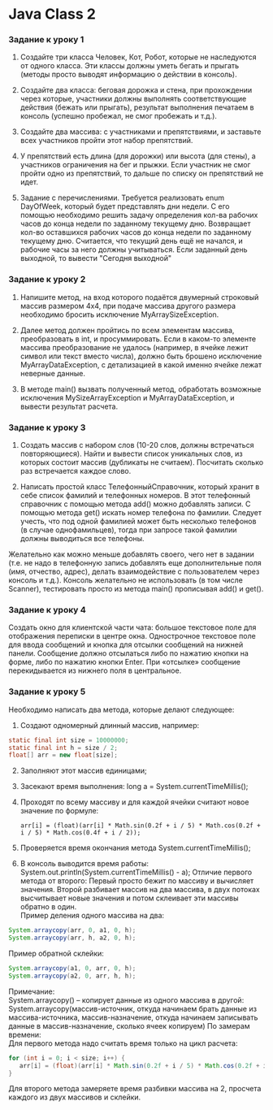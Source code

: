 # Java Class 2

### Задание к уроку 1

1. Создайте три класса Человек, Кот, Робот, которые не наследуются от одного класса. Эти классы должны 
   уметь бегать и прыгать (методы просто выводят информацию о действии в консоль).

2. Создайте два класса: беговая дорожка и стена, при прохождении через которые, участники должны выполнять 
   соответствующие действия (бежать или прыгать), результат выполнения печатаем в консоль (успешно пробежал, 
   не смог пробежать и т.д.).

3. Создайте два массива: с участниками и препятствиями, и заставьте всех участников пройти этот набор 
   препятствий.

4. У препятствий есть длина (для дорожки) или высота (для стены), а участников ограничения на бег и прыжки. 
   Если участник не смог пройти одно из препятствий, то дальше по списку он препятствий не идет.

5. Задание с перечислениями. Требуется реализовать enum DayOfWeek, который будет представлять дни недели.
   С его помощью необходимо решить задачу определения кол-ва рабочих часов до конца недели по заданному 
   текущему дню. Возвращает кол-во оставшихся рабочих часов до конца недели по заданному текущему дню. 
   Считается, что текущий день ещё не начался, и рабочие часы за него должны учитываться. Если заданный 
   день выходной, то вывести "Сегодня выходной"
   
### Задание к уроку 2

1. Напишите метод, на вход которого подаётся двумерный строковый массив размером 4х4, при подаче массива 
   другого размера необходимо бросить исключение MyArraySizeException.

2. Далее метод должен пройтись по всем элементам массива, преобразовать в int, и просуммировать. Если в 
   каком-то элементе массива преобразование не удалось (например, в ячейке лежит символ или текст вместо 
   числа), должно быть брошено исключение MyArrayDataException, с детализацией в какой именно ячейке лежат 
   неверные данные.

3. В методе main() вызвать полученный метод, обработать возможные исключения MySizeArrayException и 
   MyArrayDataException, и вывести результат расчета.
   
### Задание к уроку 3

1. Создать массив с набором слов (10-20 слов, должны встречаться повторяющиеся). Найти и вывести список 
   уникальных слов, из которых состоит массив (дубликаты не считаем). Посчитать сколько раз встречается 
   каждое слово.

2. Написать простой класс ТелефонныйСправочник, который хранит в себе список фамилий и телефонных номеров. 
   В этот телефонный справочник с помощью метода add() можно добавлять записи. С помощью метода get() 
   искать номер телефона по фамилии. Следует учесть, что под одной фамилией может быть несколько телефонов 
   (в случае однофамильцев), тогда при запросе такой фамилии должны выводиться все телефоны.

Желательно как можно меньше добавлять своего, чего нет в задании (т.е. не надо в телефонную запись 
добавлять еще дополнительные поля (имя, отчество, адрес), делать взаимодействие с пользователем через 
консоль и т.д.). Консоль желательно не использовать (в том числе Scanner), тестировать просто из метода 
main() прописывая add() и get().

### Задание к уроку 4

Создать окно для клиентской части чата: большое текстовое поле для отображения переписки в центре окна. 
Однострочное текстовое поле для ввода сообщений и кнопка для отсылки сообщений на нижней панели. 
Сообщение должно отсылаться либо по нажатию кнопки на форме, либо по нажатию кнопки Enter. При «отсылке» 
сообщение перекидывается из нижнего поля в центральное.

### Задание к уроку 5

Необходимо написать два метода, которые делают следующее:

1) Создают одномерный длинный массив, например:

```java
static final int size = 10000000;
static final int h = size / 2;
float[] arr = new float[size];
```

2) Заполняют этот массив единицами;
3) Засекают время выполнения: long a = System.currentTimeMillis();
4) Проходят по всему массиву и для каждой ячейки считают новое значение по формуле:  

   `arr[i] = (float)(arr[i] * Math.sin(0.2f + i / 5) * Math.cos(0.2f + i / 5) * Math.cos(0.4f + i / 2));`

5) Проверяется время окончания метода System.currentTimeMillis();
6) В консоль выводится время работы: System.out.println(System.currentTimeMillis() - a);
   Отличие первого метода от второго:
   Первый просто бежит по массиву и вычисляет значения.
   Второй разбивает массив на два массива, в двух потоках высчитывает новые значения и потом склеивает эти массивы обратно в один.  
   Пример деления одного массива на два:  

```java
System.arraycopy(arr, 0, a1, 0, h);  
System.arraycopy(arr, h, a2, 0, h);
```  
Пример обратной склейки:  

```java
System.arraycopy(a1, 0, arr, 0, h);  
System.arraycopy(a2, 0, arr, h, h);
```

Примечание:  
System.arraycopy() – копирует данные из одного массива в другой:  
System.arraycopy(массив-источник, откуда начинаем брать данные из массива-источника, массив-назначение, откуда начинаем записывать данные в массив-назначение, сколько ячеек копируем)
По замерам времени:  
Для первого метода надо считать время только на цикл расчета:  

```java
for (int i = 0; i < size; i++) {
   arr[i] = (float)(arr[i] * Math.sin(0.2f + i / 5) * Math.cos(0.2f + i / 5) * Math.cos(0.4f + i / 2));    
}  
```
Для второго метода замеряете время разбивки массива на 2, просчета каждого из двух массивов и склейки.